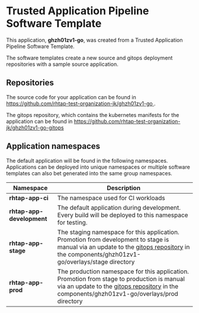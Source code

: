 # Trusted Application Pipeline Software Template

This application, **ghzh01zv1-go**, was created from a Trusted Application Pipeline Software Template.

The software templates create a new source and gitops deployment repositories with a sample source application. 

## Repositories

The source code for your application can be found in [https://github.com/rhtap-test-organization-jk/ghzh01zv1-go ](https://github.com/rhtap-test-organization-jk/ghzh01zv1-go ).
 
The gitops repository, which contains the kubernetes manifests for the application can be found in 
[https://github.com/rhtap-test-organization-jk/ghzh01zv1-go-gitops ](https://github.com/rhtap-test-organization-jk/ghzh01zv1-go-gitops ) 

## Application namespaces 

The default application will be found in the following namespaces. Applications can be deployed into unique namespaces or multiple software templates can also bet generated into the same group namespaces.  

|  Namespace   |  Description   |  
| -------- | -------- |
| **rhtap-app-ci** | The namespace used for CI workloads |
| **rhtap-app-development** | The default application during development. Every build will be deployed to this namespace for testing. |
| **rhtap-app-stage** | The staging namespace for this application. Promotion from development to stage is manual via an update to the [gitops repository](https://github.com/rhtap-test-organization-jk/ghzh01zv1-go-gitops ) in the components/ghzh01zv1-go/overlays/stage directory |
| **rhtap-app-prod** | The production namespace for this application. Promotion from stage to production is manual via an update to the [gitops repository](https://github.com/rhtap-test-organization-jk/ghzh01zv1-go-gitops ) in the components/ghzh01zv1-go/overlays/prod directory |